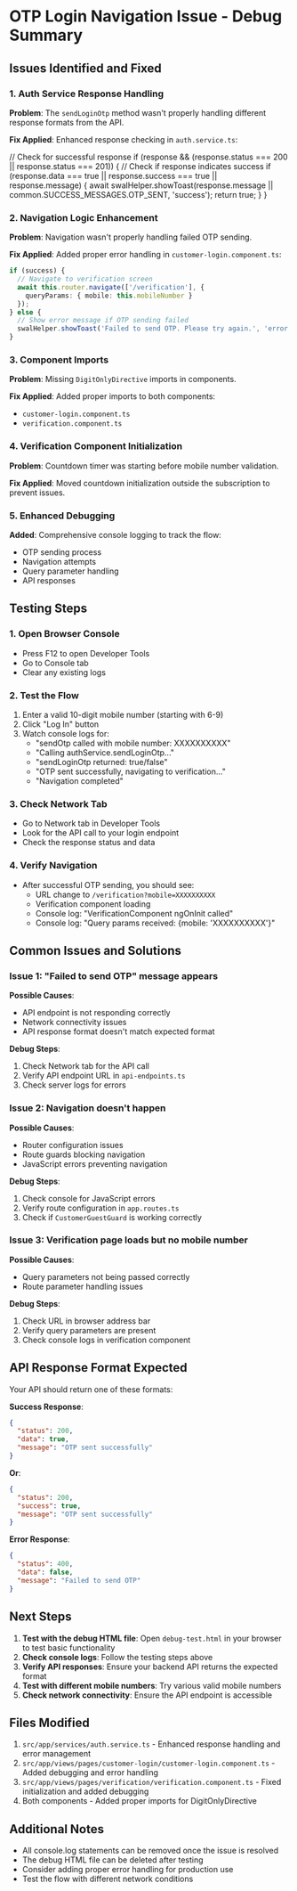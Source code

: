 # OTP Login Navigation Issue - Debug Summary

## Issues Identified and Fixed

### 1. **Auth Service Response Handling**
**Problem**: The `sendLoginOtp` method wasn't properly handling different response formats from the API.

**Fix Applied**: Enhanced response checking in `auth.service.ts`:

// Check for successful response
if (response && (response.status === 200 || response.status === 201)) {
  // Check if response indicates success
  if (response.data === true || response.success === true || response.message) {
    await swalHelper.showToast(response.message || common.SUCCESS_MESSAGES.OTP_SENT, 'success');
    return true;
  }
}


### 2. **Navigation Logic Enhancement**
**Problem**: Navigation wasn't properly handling failed OTP sending.

**Fix Applied**: Added proper error handling in `customer-login.component.ts`:
```typescript
if (success) {
  // Navigate to verification screen
  await this.router.navigate(['/verification'], {
    queryParams: { mobile: this.mobileNumber }
  });
} else {
  // Show error message if OTP sending failed
  swalHelper.showToast('Failed to send OTP. Please try again.', 'error');
}
```

### 3. **Component Imports**
**Problem**: Missing `DigitOnlyDirective` imports in components.

**Fix Applied**: Added proper imports to both components:
- `customer-login.component.ts`
- `verification.component.ts`

### 4. **Verification Component Initialization**
**Problem**: Countdown timer was starting before mobile number validation.

**Fix Applied**: Moved countdown initialization outside the subscription to prevent issues.

### 5. **Enhanced Debugging**
**Added**: Comprehensive console logging to track the flow:
- OTP sending process
- Navigation attempts
- Query parameter handling
- API responses

## Testing Steps

### 1. **Open Browser Console**
- Press F12 to open Developer Tools
- Go to Console tab
- Clear any existing logs

### 2. **Test the Flow**
1. Enter a valid 10-digit mobile number (starting with 6-9)
2. Click "Log In" button
3. Watch console logs for:
   - "sendOtp called with mobile number: XXXXXXXXXX"
   - "Calling authService.sendLoginOtp..."
   - "sendLoginOtp returned: true/false"
   - "OTP sent successfully, navigating to verification..."
   - "Navigation completed"

### 3. **Check Network Tab**
- Go to Network tab in Developer Tools
- Look for the API call to your login endpoint
- Check the response status and data

### 4. **Verify Navigation**
- After successful OTP sending, you should see:
  - URL change to `/verification?mobile=XXXXXXXXXX`
  - Verification component loading
  - Console log: "VerificationComponent ngOnInit called"
  - Console log: "Query params received: {mobile: 'XXXXXXXXXX'}"

## Common Issues and Solutions

### Issue 1: "Failed to send OTP" message appears
**Possible Causes**:
- API endpoint is not responding correctly
- Network connectivity issues
- API response format doesn't match expected format

**Debug Steps**:
1. Check Network tab for the API call
2. Verify API endpoint URL in `api-endpoints.ts`
3. Check server logs for errors

### Issue 2: Navigation doesn't happen
**Possible Causes**:
- Router configuration issues
- Route guards blocking navigation
- JavaScript errors preventing navigation

**Debug Steps**:
1. Check console for JavaScript errors
2. Verify route configuration in `app.routes.ts`
3. Check if `CustomerGuestGuard` is working correctly

### Issue 3: Verification page loads but no mobile number
**Possible Causes**:
- Query parameters not being passed correctly
- Route parameter handling issues

**Debug Steps**:
1. Check URL in browser address bar
2. Verify query parameters are present
3. Check console logs in verification component

## API Response Format Expected

Your API should return one of these formats:

**Success Response**:
```json
{
  "status": 200,
  "data": true,
  "message": "OTP sent successfully"
}
```

**Or**:
```json
{
  "status": 200,
  "success": true,
  "message": "OTP sent successfully"
}
```

**Error Response**:
```json
{
  "status": 400,
  "data": false,
  "message": "Failed to send OTP"
}
```

## Next Steps

1. **Test with the debug HTML file**: Open `debug-test.html` in your browser to test basic functionality
2. **Check console logs**: Follow the testing steps above
3. **Verify API responses**: Ensure your backend API returns the expected format
4. **Test with different mobile numbers**: Try various valid mobile numbers
5. **Check network connectivity**: Ensure the API endpoint is accessible

## Files Modified

1. `src/app/services/auth.service.ts` - Enhanced response handling and error management
2. `src/app/views/pages/customer-login/customer-login.component.ts` - Added debugging and error handling
3. `src/app/views/pages/verification/verification.component.ts` - Fixed initialization and added debugging
4. Both components - Added proper imports for DigitOnlyDirective

## Additional Notes

- All console.log statements can be removed once the issue is resolved
- The debug HTML file can be deleted after testing
- Consider adding proper error handling for production use
- Test the flow with different network conditions